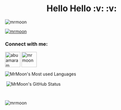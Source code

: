 <h1 align="center">Hello Hello :v: :v:</h1>

<p align="left"> <img src="https://komarev.com/ghpvc/?username=mrmoon&label=Profile%20views&color=0e75b6&style=flat" alt="mrmoon" /> </p>

<p align="left"> <a href="https://github.com/ryo-ma/github-profile-trophy"><img src="https://github-profile-trophy.vercel.app/?username=mrmoon" alt="mrmoon" /></a> </p>

<h3 align="left">Connect with me:</h3>
<p align="left">
<a href="https://linkedin.com/in/abuamaram" target="blank"><img align="center" src="https://www.shareicon.net/data/256x256/2017/06/28/888041_logo_512x512.png" alt="abuamaram" height="50" width="50" /></a>
<a href="https://codeforces.com/profile/MrMoon" target="blank"><img align="center" src="https://codeforces.org/s/66285/images/codeforces-telegram-square.png" alt="mrmoon" height="50" width="50" /></a>
</p>  

<p><img align="center" src="https://github-readme-stats.vercel.app/api/top-langs?username=mrmoon&show_icons=true&locale=en&layout=compact" alt="MrMoon's Most used Languages" /></p>

<p>&nbsp;<img align="center" src="https://github-readme-stats.vercel.app/api?username=mrmoon&show_icons=true&locale=en" alt="MrMoon's GitHub Status" /></p>
<br />
<p><img align="center" src="https://github-readme-streak-stats.herokuapp.com/?user=mrmoon&" alt="mrmoon" /></p>

